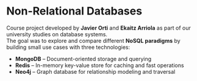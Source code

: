 # Non-Relational Databases

Course project developed by **Javier Orti** and **Ekaitz Arriola** as part of our university studies on database systems.  
The goal was to explore and compare different **NoSQL paradigms** by building small use cases with three technologies:

- **MongoDB** – Document-oriented storage and querying  
- **Redis** – In-memory key-value store for caching and fast operations  
- **Neo4j** – Graph database for relationship modeling and traversal
